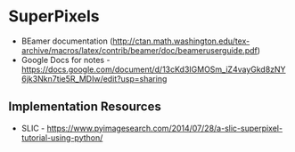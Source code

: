 # SuperPixels
* BEamer documentation (http://ctan.math.washington.edu/tex-archive/macros/latex/contrib/beamer/doc/beameruserguide.pdf)
* Google Docs for notes - https://docs.google.com/document/d/13cKd3IGMOSm_iZ4vayGkd8zNY6jk3Nkn7tie5R_MDIw/edit?usp=sharing 
## Implementation Resources
* SLIC - https://www.pyimagesearch.com/2014/07/28/a-slic-superpixel-tutorial-using-python/
